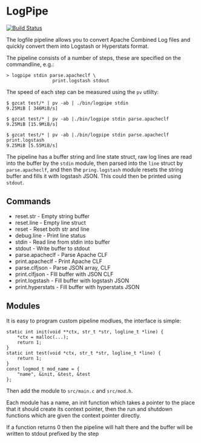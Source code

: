 # LogPipe

[![Build Status](https://drone.io/github.com/HarryR/apacheclf2json/status.png)](https://drone.io/github.com/HarryR/apacheclf2json/latest)

The logfile pipeline allows you to convert Apache Combined Log files
and quickly convert them into Logstash or Hyperstats format.

The pipeline consists of a number of steps, these are specified
on the commandline, e.g.:

	> logpipe stdin parse.apacheclf \
					 print.logstash stdout

The speed of each step can be measured using the `pv` utlilty:

	$ gzcat test/* | pv -ab | ./bin/logpipe stdin
	9.25MiB [ 346MiB/s]

	$ gzcat test/* | pv -ab |./bin/logpipe stdin parse.apacheclf
	9.25MiB [15.9MiB/s]

	$ gzcat test/* | pv -ab |./bin/logpipe stdin parse.apacheclf print.logstash
	9.25MiB [5.55MiB/s]

The pipeline has a buffer string and line state struct, raw log lines are read
into the buffer by the `stdin` module, then parsed into the `line` struct 
by `parse.apacheclf`, and then the `pring.logstash` module resets the string
buffer and fills it with logstash JSON. This could then be printed using `stdout`.

## Commands

 * reset.str - Empty string buffer
 * reset.line - Empty line struct
 * reset - Reset both str and line
 * debug.line - Print line status
 * stdin - Read line from stdin into buffer
 * stdout - Write buffer to stdout
 * parse.apacheclf - Parse Apache CLF
 * print.apacheclf - Print Apache CLF
 * parse.clfjson - Parse JSON array, CLF
 * print.clfjson - FIll buffer with JSON CLF
 * print.logstash - Fill buffer with logstash JSON
 * print.hyperstats - Fill buffer with hyperstats JSON

## Modules

It is easy to program custom pipeline modlues, the interface is simple:

	static int init(void **ctx, str_t *str, logline_t *line) {
		*ctx = malloc(...);
		return 1;
	}
	static int test(void *ctx, str_t *str, logline_t *line) {
		return 1;
	}
	const logmod_t mod_name = {
		"name", &init, &test, &test
	};

Then add the module to `src/main.c` and `src/mod.h`.

Each module has a name, an init function which takes a pointer to the place that it should create its context pointer, then the run and shutdown functions which are given the context pointer directly.

If a function returns 0 then the pipeline will halt there and the buffer will be written
to stdout prefixed by the step 